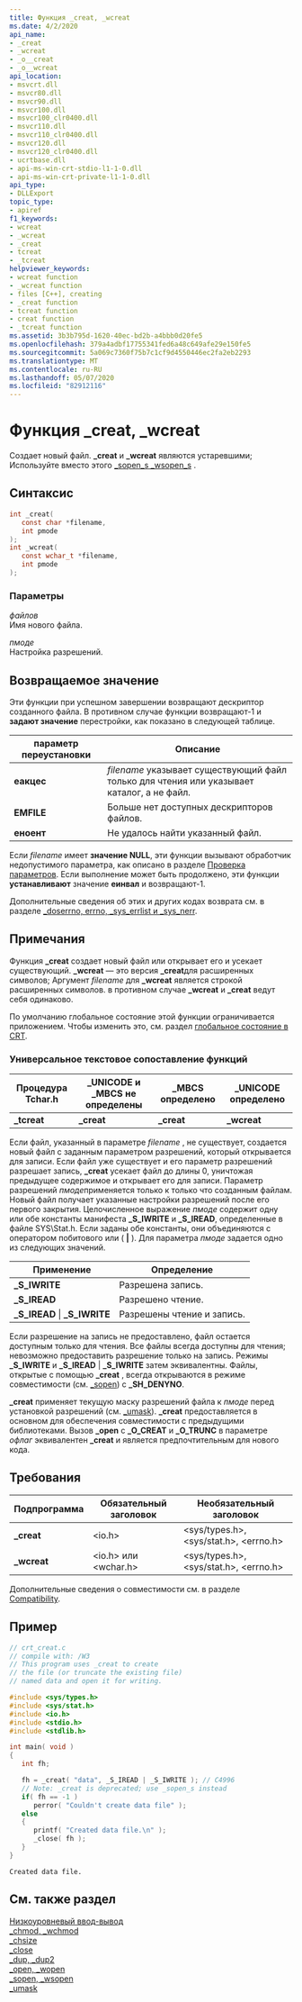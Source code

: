 ```yaml
---
title: Функция _creat, _wcreat
ms.date: 4/2/2020
api_name:
- _creat
- _wcreat
- _o__creat
- _o__wcreat
api_location:
- msvcrt.dll
- msvcr80.dll
- msvcr90.dll
- msvcr100.dll
- msvcr100_clr0400.dll
- msvcr110.dll
- msvcr110_clr0400.dll
- msvcr120.dll
- msvcr120_clr0400.dll
- ucrtbase.dll
- api-ms-win-crt-stdio-l1-1-0.dll
- api-ms-win-crt-private-l1-1-0.dll
api_type:
- DLLExport
topic_type:
- apiref
f1_keywords:
- wcreat
- _wcreat
- _creat
- tcreat
- _tcreat
helpviewer_keywords:
- wcreat function
- _wcreat function
- files [C++], creating
- _creat function
- tcreat function
- creat function
- _tcreat function
ms.assetid: 3b3b795d-1620-40ec-bd2b-a4bbb0d20fe5
ms.openlocfilehash: 379a4adbf17755341fed6a48c649afe29e150fe5
ms.sourcegitcommit: 5a069c7360f75b7c1cf9d4550446ec2fa2eb2293
ms.translationtype: MT
ms.contentlocale: ru-RU
ms.lasthandoff: 05/07/2020
ms.locfileid: "82912116"
---
```

# <a name="_creat-_wcreat"></a>Функция _creat, _wcreat

Создает новый файл. **_creat** и **_wcreat** являются устаревшими; Используйте вместо этого [_sopen_s _wsopen_s](sopen-s-wsopen-s.md) .

## <a name="syntax"></a>Синтаксис

```C
int _creat(
   const char *filename,
   int pmode
);
int _wcreat(
   const wchar_t *filename,
   int pmode
);
```

### <a name="parameters"></a>Параметры

*файлов*<br/>
Имя нового файла.

*пмоде*<br/>
Настройка разрешений.

## <a name="return-value"></a>Возвращаемое значение

Эти функции при успешном завершении возвращают дескриптор созданного файла. В противном случае функции возвращают-1 и **задают значение** перестройки, как показано в следующей таблице.

|**параметр** переустановки|Описание|
|---------------------|-----------------|
|**еакцес**|*filename* указывает существующий файл только для чтения или указывает каталог, а не файл.|
|**EMFILE**|Больше нет доступных дескрипторов файлов.|
|**еноент**|Не удалось найти указанный файл.|

Если *filename* имеет **значение NULL**, эти функции вызывают обработчик недопустимого параметра, как описано в разделе [Проверка параметров](../../c-runtime-library/parameter-validation.md). Если выполнение может быть продолжено, эти функции **устанавливают** значение **еинвал** и возвращают-1.

Дополнительные сведения об этих и других кодах возврата см. в разделе [_doserrno, errno, _sys_errlist и _sys_nerr](../../c-runtime-library/errno-doserrno-sys-errlist-and-sys-nerr.md).

## <a name="remarks"></a>Примечания

Функция **_creat** создает новый файл или открывает его и усекает существующий. **_wcreat** — это версия **_creat**для расширенных символов; Аргумент *filename* для **_wcreat** является строкой расширенных символов. в противном случае **_wcreat** и **_creat** ведут себя одинаково.

По умолчанию глобальное состояние этой функции ограничивается приложением. Чтобы изменить это, см. раздел [глобальное состояние в CRT](../global-state.md).

### <a name="generic-text-routine-mappings"></a>Универсальное текстовое сопоставление функций

|Процедура Tchar.h|_UNICODE и _MBCS не определены|_MBCS определено|_UNICODE определено|
|---------------------|--------------------------------------|--------------------|-----------------------|
|**_tcreat**|**_creat**|**_creat**|**_wcreat**|

Если файл, указанный в параметре *filename* , не существует, создается новый файл с заданным параметром разрешений, который открывается для записи. Если файл уже существует и его параметр разрешений разрешает запись, **_creat** усекает файл до длины 0, уничтожая предыдущее содержимое и открывает его для записи. Параметр разрешений *пмоде*применяется только к только что созданным файлам. Новый файл получает указанные настройки разрешений после его первого закрытия. Целочисленное выражение *пмоде* содержит одну или обе константы манифеста **_S_IWRITE** и **_S_IREAD**, определенные в файле SYS\Stat.h. Если заданы обе константы, они объединяются с оператором побитового или ( **&#124;** ). Для параметра *пмоде* задается одно из следующих значений.

|Применение|Определение|
|-----------|----------------|
|**_S_IWRITE**|Разрешена запись.|
|**_S_IREAD**|Разрешено чтение.|
|**_S_IREAD** &#124; **_S_IWRITE**|Разрешены чтение и запись.|

Если разрешение на запись не предоставлено, файл остается доступным только для чтения. Все файлы всегда доступны для чтения; невозможно предоставить разрешение только на запись. Режимы **_S_IWRITE** и **_S_IREAD** | **_S_IWRITE** затем эквивалентны. Файлы, открытые с помощью **_creat** , всегда открываются в режиме совместимости (см. [_sopen](sopen-wsopen.md)) с **_SH_DENYNO**.

**_creat** применяет текущую маску разрешений файла к *пмоде* перед установкой разрешений (см. [_umask](umask.md)). **_creat** предоставляется в основном для обеспечения совместимости с предыдущими библиотеками. Вызов **_open** с **_O_CREAT** и **_O_TRUNC** в параметре *офлаг* эквивалентен **_creat** и является предпочтительным для нового кода.

## <a name="requirements"></a>Требования

|Подпрограмма|Обязательный заголовок|Необязательный заголовок|
|-------------|---------------------|---------------------|
|**_creat**|\<io.h>|\<sys/types.h>, \<sys/stat.h>, \<errno.h>|
|**_wcreat**|\<io.h> или \<wchar.h>|\<sys/types.h>, \<sys/stat.h>, \<errno.h>|

Дополнительные сведения о совместимости см. в разделе [Compatibility](../../c-runtime-library/compatibility.md).

## <a name="example"></a>Пример

```C
// crt_creat.c
// compile with: /W3
// This program uses _creat to create
// the file (or truncate the existing file)
// named data and open it for writing.

#include <sys/types.h>
#include <sys/stat.h>
#include <io.h>
#include <stdio.h>
#include <stdlib.h>

int main( void )
{
   int fh;

   fh = _creat( "data", _S_IREAD | _S_IWRITE ); // C4996
   // Note: _creat is deprecated; use _sopen_s instead
   if( fh == -1 )
      perror( "Couldn't create data file" );
   else
   {
      printf( "Created data file.\n" );
      _close( fh );
   }
}
```

```Output
Created data file.
```

## <a name="see-also"></a>См. также раздел

[Низкоуровневый ввод-вывод](../../c-runtime-library/low-level-i-o.md)<br/>
[_chmod, _wchmod](chmod-wchmod.md)<br/>
[_chsize](chsize.md)<br/>
[_close](close.md)<br/>
[_dup, _dup2](dup-dup2.md)<br/>
[_open, _wopen](open-wopen.md)<br/>
[_sopen, _wsopen](sopen-wsopen.md)<br/>
[_umask](umask.md)<br/>

